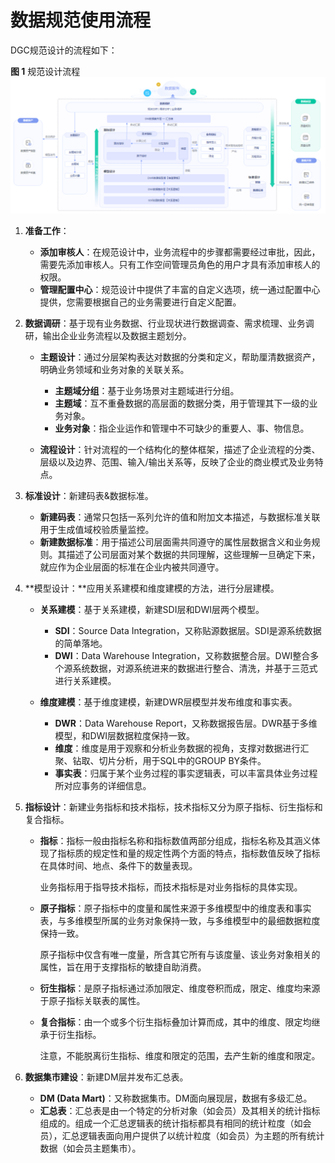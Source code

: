 # 数据规范使用流程<a name="dgc_01_0541"></a>

DGC规范设计的流程如下：

**图 1**  规范设计流程<a name="fig109321958104819"></a>  
![](figures/规范设计流程.png "规范设计流程")

1.  **准备工作**：
    -   **添加审核人**：在规范设计中，业务流程中的步骤都需要经过审批，因此，需要先添加审核人。只有工作空间管理员角色的用户才具有添加审核人的权限。
    -   **管理配置中心**：规范设计中提供了丰富的自定义选项，统一通过配置中心提供，您需要根据自己的业务需要进行自定义配置。

2.  **数据调研**：基于现有业务数据、行业现状进行数据调查、需求梳理、业务调研，输出企业业务流程以及数据主题划分。
    -   **主题设计**：通过分层架构表达对数据的分类和定义，帮助厘清数据资产，明确业务领域和业务对象的关联关系。
        -   **主题域分组**：基于业务场景对主题域进行分组。
        -   **主题域**：互不重叠数据的高层面的数据分类，用于管理其下一级的业务对象。
        -   **业务对象**：指企业运作和管理中不可缺少的重要人、事、物信息。

    -   **流程设计**：针对流程的一个结构化的整体框架，描述了企业流程的分类、层级以及边界、范围、输入/输出关系等，反映了企业的商业模式及业务特点。

3.  **标准设计**：新建码表&数据标准。
    -   **新建码表**：通常只包括一系列允许的值和附加文本描述，与数据标准关联用于生成值域校验质量监控。
    -   **新建数据标准**：用于描述公司层面需共同遵守的属性层数据含义和业务规则。其描述了公司层面对某个数据的共同理解，这些理解一旦确定下来，就应作为企业层面的标准在企业内被共同遵守。

4.  **模型设计：**应用关系建模和维度建模的方法，进行分层建模。
    -   **关系建模**：基于关系建模，新建SDI层和DWI层两个模型。
        -   **SDI**：Source Data Integration，又称贴源数据层。SDI是源系统数据的简单落地。
        -   **DWI**：Data Warehouse Integration，又称数据整合层。DWI整合多个源系统数据，对源系统进来的数据进行整合、清洗，并基于三范式进行关系建模。

    -   **维度建模**：基于维度建模，新建DWR层模型并发布维度和事实表。
        -   **DWR**：Data Warehouse Report，又称数据报告层。DWR基于多维模型，和DWI层数据粒度保持一致。
        -   **维度**：维度是用于观察和分析业务数据的视角，支撑对数据进行汇聚、钻取、切片分析，用于SQL中的GROUP BY条件。
        -   **事实表**：归属于某个业务过程的事实逻辑表，可以丰富具体业务过程所对应事务的详细信息。

5.  **指标设计**：新建业务指标和技术指标，技术指标又分为原子指标、衍生指标和复合指标。
    -   **指标**：指标一般由指标名称和指标数值两部分组成，指标名称及其涵义体现了指标质的规定性和量的规定性两个方面的特点，指标数值反映了指标在具体时间、地点、条件下的数量表现。

        业务指标用于指导技术指标，而技术指标是对业务指标的具体实现。

    -   **原子指标**：原子指标中的度量和属性来源于多维模型中的维度表和事实表，与多维模型所属的业务对象保持一致，与多维模型中的最细数据粒度保持一致。

        原子指标中仅含有唯一度量，所含其它所有与该度量、该业务对象相关的属性，旨在用于支撑指标的敏捷自助消费。

    -   **衍生指标**：是原子指标通过添加限定、维度卷积而成，限定、维度均来源于原子指标关联表的属性。
    -   **复合指标**：由一个或多个衍生指标叠加计算而成，其中的维度、限定均继承于衍生指标。

        注意，不能脱离衍生指标、维度和限定的范围，去产生新的维度和限定。

6.  **数据集市建设**：新建DM层并发布汇总表。
    -   **DM \(Data Mart\)**：又称数据集市。DM面向展现层，数据有多级汇总。
    -   **汇总表**：汇总表是由一个特定的分析对象（如会员）及其相关的统计指标组成的。组成一个汇总逻辑表的统计指标都具有相同的统计粒度（如会员），汇总逻辑表面向用户提供了以统计粒度（如会员）为主题的所有统计数据（如会员主题集市）。


